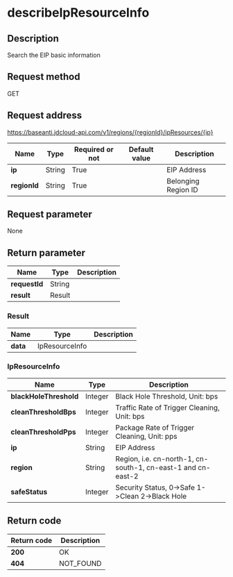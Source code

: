 # describeIpResourceInfo


## Description
Search the EIP basic information

## Request method
GET

## Request address
https://baseanti.jdcloud-api.com/v1/regions/{regionId}/ipResources/{ip}

|Name|Type|Required or not|Default value|Description|
|---|---|---|---|---|
|**ip**|String|True||EIP Address|
|**regionId**|String|True||Belonging Region ID|

## Request parameter
None


## Return parameter
|Name|Type|Description|
|---|---|---|
|**requestId**|String||
|**result**|Result||


### Result
|Name|Type|Description|
|---|---|---|
|**data**|IpResourceInfo||
### IpResourceInfo
|Name|Type|Description|
|---|---|---|
|**blackHoleThreshold**|Integer|Black Hole Threshold, Unit: bps|
|**cleanThresholdBps**|Integer|Traffic Rate of Trigger Cleaning, Unit: bps|
|**cleanThresholdPps**|Integer|Package Rate of Trigger Cleaning, Unit: pps|
|**ip**|String|EIP Address|
|**region**|String|Region, i.e. cn-north-1, cn-south-1, cn-east-1 and cn-east-2|
|**safeStatus**|Integer|Security Status, 0->Safe  1->Clean  2->Black Hole|

## Return code
|Return code|Description|
|---|---|
|**200**|OK|
|**404**|NOT_FOUND|
